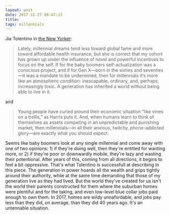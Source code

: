 ```yaml
---
layout: post
date: 2017-11-27 08:47:13
title: 
tags: millennials
---
```


Jia Tolentino in [the New Yorker](https://www.newyorker.com/magazine/2017/12/04/where-millennials-come-from):

> Lately, millennial dreams tend less toward global fame and more toward affordable health insurance, but she is correct that my cohort has grown up under the influence of novel and powerful incentives to focus on the self. If for the baby boomers self-actualization was a conscious project, and if for Gen X—born in the sixties and seventies—it was a mandate to be undermined, then for millennials it’s more like an atmospheric condition: inescapable, ordinary, and, perhaps, increasingly toxic. A generation has inherited a world without being able to live in it.

and

> Young people have curled around their economic situation “like vines on a trellis,” as Harris puts it. And, when humans learn to think of themselves as assets competing in an unpredictable and punishing market, then millennials—in all their anxious, twitchy, phone-addicted glory—are exactly what you should expect.

Seems like baby boomers look at any single millennial and come away with one of two opinions: 1) if they're doing well, then they're entitled for wanting more, or 2) if they're poor or downwardly mobile, they're lazy and wasting their potentional. After years of this, coming from all directions, it begins to feel a bit oppressive. That's what Tolentino is successfull at describing in this piece. The generation in power hoards all the wealth and grips tightly around their authority, while at the same time demanding that those of my generation live as they had lived. But the world they've created for us isn't the world their parents constructed for them where the suburban homes were plentiful and for the taking, and even low-level blue collar jobs paid enough to own them. In 2017, homes are wildy unnafordable, and jobs pay less than they did, on average, than they did 40 years ago. It's an untennable situation.